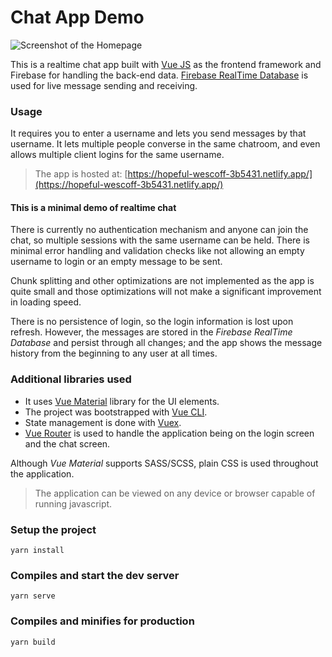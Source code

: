 # Chat App Demo

![Screenshot of the Homepage](https://i.imgur.com/oNPp1pQ.png)

This is a realtime chat app built with [Vue JS](https://vuejs.org/) as the frontend framework and Firebase for handling the back-end data. [Firebase RealTime Database](https://firebase.google.com/docs/database/) is used for live message sending and receiving. 

### Usage

It requires you to enter a username and lets you send messages by that username. It lets multiple people converse in the same chatroom, and even allows multiple client logins for the same username.

> The app is hosted at: [https://hopeful-wescoff-3b5431.netlify.app/](https://hopeful-wescoff-3b5431.netlify.app/)

#### This is a minimal demo of realtime chat

There is currently no authentication mechanism and anyone can join the chat, so multiple sessions with the same username can be held. There is minimal error handling and validation checks like not allowing an empty username to login or an empty message to be sent.

Chunk splitting and other optimizations are not implemented as the app is quite small and those optimizations will not make a significant improvement in loading speed.

There is no persistence of login, so the login information is lost upon refresh. However, the messages are stored in the _Firebase RealTime Database_ and persist through all changes; and the app shows the message history from the beginning to any user at all times.

### Additional libraries used
- It uses [Vue Material](https://vuematerial.io/) library for the UI elements.
- The project was bootstrapped with [Vue CLI](https://cli.vuejs.org/).
- State management is done with [Vuex](https://vuex.vuejs.org/).
- [Vue Router](https://router.vuejs.org/) is used to handle the application being on the login screen and the chat screen.

Although _Vue Material_ supports SASS/SCSS, plain CSS is used throughout the application.

> The application can be viewed on any device or browser capable of running javascript.

### Setup the project
```
yarn install
```

### Compiles and start the dev server
```
yarn serve
```

### Compiles and minifies for production
```
yarn build
```